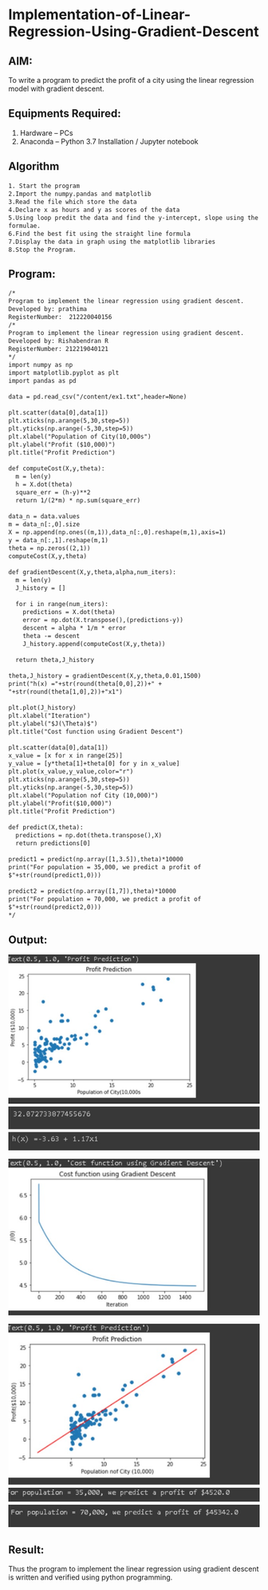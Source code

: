 # Implementation-of-Linear-Regression-Using-Gradient-Descent

## AIM:
To write a program to predict the profit of a city using the linear regression model with gradient descent.

## Equipments Required:
1. Hardware – PCs
2. Anaconda – Python 3.7 Installation / Jupyter notebook

## Algorithm
```
1. Start the program
2.Import the numpy.pandas and matplotlib
3.Read the file which store the data
4.Declare x as hours and y as scores of the data
5.Using loop predit the data and find the y-intercept, slope using the formulae.
6.Find the best fit using the straight line formula
7.Display the data in graph using the matplotlib libraries
8.Stop the Program.
```
## Program:
```
/*
Program to implement the linear regression using gradient descent.
Developed by: prathima
RegisterNumber:  212220040156
/*
Program to implement the linear regression using gradient descent.
Developed by: Rishabendran R
RegisterNumber: 212219040121
*/
import numpy as np
import matplotlib.pyplot as plt
import pandas as pd

data = pd.read_csv("/content/ex1.txt",header=None)

plt.scatter(data[0],data[1])
plt.xticks(np.arange(5,30,step=5))
plt.yticks(np.arange(-5,30,step=5))
plt.xlabel("Population of City(10,000s")
plt.ylabel("Profit ($10,000)")
plt.title("Profit Prediction")

def computeCost(X,y,theta):
  m = len(y)
  h = X.dot(theta)
  square_err = (h-y)**2
  return 1/(2*m) * np.sum(square_err)

data_n = data.values
m = data_n[:,0].size
X = np.append(np.ones((m,1)),data_n[:,0].reshape(m,1),axis=1)
y = data_n[:,1].reshape(m,1)
theta = np.zeros((2,1))
computeCost(X,y,theta)

def gradientDescent(X,y,theta,alpha,num_iters):
  m = len(y)
  J_history = []

  for i in range(num_iters):
    predictions = X.dot(theta)
    error = np.dot(X.transpose(),(predictions-y))
    descent = alpha * 1/m * error
    theta -= descent
    J_history.append(computeCost(X,y,theta))

  return theta,J_history

theta,J_history = gradientDescent(X,y,theta,0.01,1500)
print("h(x) ="+str(round(theta[0,0],2))+" + "+str(round(theta[1,0],2))+"x1")

plt.plot(J_history)
plt.xlabel("Iteration")
plt.ylabel("$J(\Theta)$")
plt.title("Cost function using Gradient Descent")

plt.scatter(data[0],data[1])
x_value = [x for x in range(25)]
y_value = [y*theta[1]+theta[0] for y in x_value] 
plt.plot(x_value,y_value,color="r")
plt.xticks(np.arange(5,30,step=5))
plt.yticks(np.arange(-5,30,step=5))
plt.xlabel("Population nof City (10,000)")
plt.ylabel("Profit($10,000)")
plt.title("Profit Prediction")

def predict(X,theta):
  predictions = np.dot(theta.transpose(),X)
  return predictions[0]

predict1 = predict(np.array([1,3.5]),theta)*10000
print("For population = 35,000, we predict a profit of $"+str(round(predict1,0)))

predict2 = predict(np.array([1,7]),theta)*10000
print("For population = 70,000, we predict a profit of $"+str(round(predict2,0)))
*/
```

## Output:
![image](https://github.com/prathima2002/Implementation-of-Linear-Regression-Using-Gradient-Descent/blob/e19d5fb2a699a869197c1a04cd5ef43cef3df22b/WhatsApp%20Image%202022-11-24%20at%2014.03.01.jpeg)

![image](https://github.com/prathima2002/Implementation-of-Linear-Regression-Using-Gradient-Descent/blob/f0a244fbb6be3e4b6291d4b20a7d939551da03a2/WhatsApp%20Image%202022-11-24%20at%2014.03.13.jpeg)

![image](https://github.com/prathima2002/Implementation-of-Linear-Regression-Using-Gradient-Descent/blob/101e01441d984564f7919ccb9d4675122355625f/WhatsApp%20Image%202022-11-24%20at%2014.03.27.jpeg)
## Result:
Thus the program to implement the linear regression using gradient descent is written and verified using python programming.
